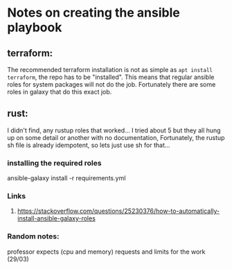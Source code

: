 # Notes on creating the ansible playbook

## terraform:

The recommended terraform installation is not as simple as `apt install terraform`, the repo has to be "installed".
This means that regular ansible roles for system packages will not do the job.
Fortunately there are some roles in galaxy that do this exact job. 


## rust:

I didn't find, any rustup roles that worked... I tried about 5 but they all hung up on some detail or another with no documentation,
Fortunately, the rustup sh file is already idempotent, so lets just use sh for that...

### installing the required roles
ansible-galaxy install -r requirements.yml

### Links
1. https://stackoverflow.com/questions/25230376/how-to-automatically-install-ansible-galaxy-roles


### Random notes: 
professor expects (cpu and memory) requests and limits for the work (29/03)